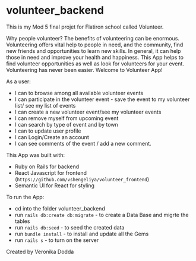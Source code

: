 # volunteer_backend
This is my Mod 5 final projet for Flatiron school called Volunteer.

Why people volunteer?
The benefits of volunteering can be enormous. Volunteering offers vital help to people in need, and the community, find new friends  and opportunities to learn new skills. In general, it can help those in need and improve your health and happiness.
This App helps  to find volunteer opportunities as well as look for volunteers for your event.  Volunteering has never been easier. Welcome to Volunteer App!

As a user: 
 - I can to browse among all available volunteer events
 - I can participate in the volunteer event - save the event to my volunteer list/ see my list of events
 - I can create a new volunteer event/see my volunteer events
 - I can remove myself from upcoming event
 - I can search by type of event and  by town
 - I can to update user profile
 - I can Login/Create an account
 - I can see comments of the event / add a new comment.

This App was built with:
 - Ruby on Rails for backend
 - React Javascript for frontend (`https://github.com/vshengeliya/volunteer_frontend`)
 - Semantic UI for React for styling

To run the App:

 - cd into the folder volunteer_backend
 - run `rails db:create db:migrate` - to create a Data Base and migrte the tables
 - run `rails db:seed` - to seed the created data
 - run `bundle install` - to install and update all the Gems
 - run `rails s` - to turn on the server

 Created by Veronika Dodda

